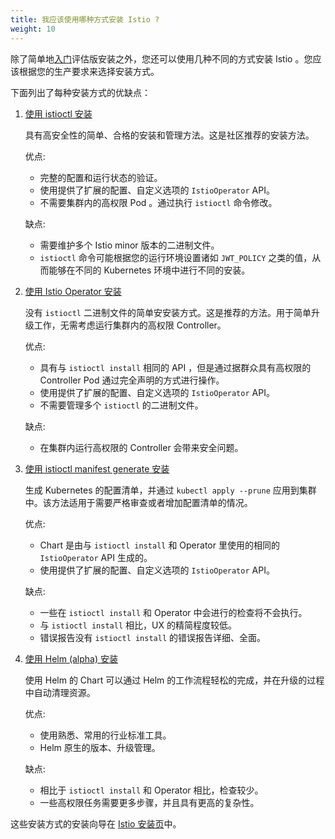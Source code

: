 ```yaml
---
title: 我应该使用哪种方式安装 Istio ?
weight: 10
---
```


除了简单地[入门](/zh//docs/setup/getting-started)评估版安装之外，您还可以使用几种不同的方式安装 Istio 。您应该根据您的生产要求来选择安装方式。

下面列出了每种安装方式的优缺点：

1. [使用 istioctl 安装](/zh/docs/setup/install/istioctl/)

    具有高安全性的简单、合格的安装和管理方法。这是社区推荐的安装方法。

    优点:

    - 完整的配置和运行状态的验证。
    - 使用提供了扩展的配置、自定义选项的 `IstioOperator` API。
    - 不需要集群内的高权限 Pod 。通过执行 `istioctl` 命令修改。

    缺点:

    - 需要维护多个 Istio minor 版本的二进制文件。
    - `istioctl` 命令可能根据您的运行环境设置诸如 `JWT_POLICY` 之类的值，从而能够在不同的 Kubernetes 环境中进行不同的安装。

1. [使用 Istio Operator 安装](/zh/docs/setup/install/operator/)

    没有 `istioctl` 二进制文件的简单安安装方式。这是推荐的方法。用于简单升级工作，无需考虑运行集群内的高权限 Controller。

    优点:

    - 具有与 `istioctl install` 相同的 API ，但是通过据群众具有高权限的 Controller Pod 通过完全声明的方式进行操作。
    - 使用提供了扩展的配置、自定义选项的 `IstioOperator` API。
    - 不需要管理多个 `istioctl` 的二进制文件。

    缺点:

    - 在集群内运行高权限的 Controller 会带来安全问题。

1. [使用 istioctl manifest generate 安装](/zh/docs/setup/install/istioctl/#generate-a-manifest-before-installation)

    生成 Kubernetes 的配置清单，并通过 `kubectl apply --prune` 应用到集群中。该方法适用于需要严格审查或者增加配置清单的情况。

    优点:

    - Chart 是由与 `istioctl install` 和 Operator 里使用的相同的 `IstioOperator` API 生成的。
    - 使用提供了扩展的配置、自定义选项的 `IstioOperator` API。

    缺点:

    - 一些在 `istioctl install` 和 Operator 中会进行的检查将不会执行。
    - 与 `istioctl install` 相比，UX 的精简程度较低。
    - 错误报告没有 `istioctl install` 的错误报告详细、全面。

1. [使用 Helm (alpha) 安装](/zh/docs/setup/install/helm/)

    使用 Helm 的 Chart 可以通过 Helm 的工作流程轻松的完成，并在升级的过程中自动清理资源。

    优点:

    - 使用熟悉、常用的行业标准工具。
    - Helm 原生的版本、升级管理。

    缺点:

    - 相比于 `istioctl install` 和 Operator 相比，检查较少。
    - 一些高权限任务需要更多步骤，并且具有更高的复杂性。

这些安装方式的安装向导在 [Istio 安装页](/zh/docs/setup/install)中。
